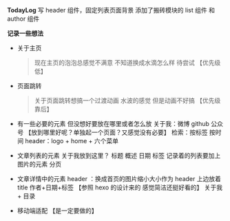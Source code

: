 **TodayLog**
写 header 组件，固定列表页面背景
添加了搬砖模块的 list 组件 和 author 组件

**记录一些想法**

- 关于主页

  > 现在主页的泡泡总感觉不满意 不知道换成水滴怎么样 待尝试 【优先级低】

- 页面跳转

  > 关于页面跳转想搞一个过渡动画 水波的感觉 但是动画不好搞 【优先级靠后】

- 有一些必要的元素 但没想好要放在哪里或者怎么放
  关于我：微博 github 公众号 【放到哪里好呢？单独起一个页面？又感觉没有必要】
  检索：按标签 按时间
  header：logo + home + 六个菜单

- 文章列表的元素
  关于我放到这里？
  标题
  概述
  日期
  标签
  记录着的列表要加上图片的元素
  分页

- 文章详情中的元素
  header ：换成首页的图片缩小大小作为 header 上边放着 title 作者+日期+标签 【参照 hexo 的设计来的 感觉简洁还挺好看的】
  关于我 + 目录

* 移动端适配 【是一定要做的】
